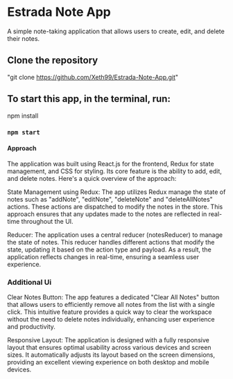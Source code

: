 # Estrada Note App

A simple note-taking application that allows users to create, edit, and delete their notes.

## Clone the repository
"git clone https://github.com/Xeth99/Estrada-Note-App.git"

## To start this app, in the terminal, run:
npm install
### `npm start`

#### Approach
The application was built using React.js for the frontend, Redux for state management, and CSS for styling. Its core feature is the ability to add, edit, and delete notes. Here's a quick overview of the approach:

State Management using Redux: The app utilizes Redux manage the state of notes such as "addNote", "editNote", "deleteNote" and "deleteAllNotes" actions. These actions are dispatched to modify the notes in the store. This approach ensures that any updates made to the notes are reflected in real-time throughout the UI. 

Reducer: The application uses a central reducer (notesReducer) to manage the state of notes. This reducer handles different actions that modify the state, updating it based on the action type and payload. As a result, the application reflects changes in real-time, ensuring a seamless user experience.

### Additional Ui
Clear Notes Button: The app features a dedicated "Clear All Notes" button that allows users to efficiently remove all notes from the list with a single click. This intuitive feature provides a quick way to clear the workspace without the need to delete notes individually, enhancing user experience and productivity.

Responsive Layout: The application is designed with a fully responsive layout that ensures optimal usability across various devices and screen sizes. It automatically adjusts its layout based on the screen dimensions, providing an excellent viewing experience on both desktop and mobile devices.
